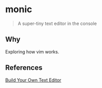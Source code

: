 # monic
> A super-tiny text editor in the console
>

## Why
Exploring how vim works.

## References
[Build Your Own Text Editor](https://viewsourcecode.org/snaptoken/kilo/index.html)
